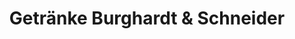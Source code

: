 ---
title: "Getränke Burghardt & Schneider"
url: /marburg/getraenke-burghardt-und-schneider/
shop: Getränke
---